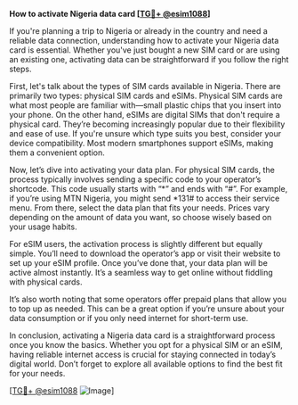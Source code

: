 **How to activate Nigeria data card [[TG💪+ @esim1088](https://t.me/s/esim1088)]**

If you're planning a trip to Nigeria or already in the country and need a reliable data connection, understanding how to activate your Nigeria data card is essential. Whether you've just bought a new SIM card or are using an existing one, activating data can be straightforward if you follow the right steps.

First, let's talk about the types of SIM cards available in Nigeria. There are primarily two types: physical SIM cards and eSIMs. Physical SIM cards are what most people are familiar with—small plastic chips that you insert into your phone. On the other hand, eSIMs are digital SIMs that don't require a physical card. They’re becoming increasingly popular due to their flexibility and ease of use. If you're unsure which type suits you best, consider your device compatibility. Most modern smartphones support eSIMs, making them a convenient option.

Now, let’s dive into activating your data plan. For physical SIM cards, the process typically involves sending a specific code to your operator’s shortcode. This code usually starts with “*” and ends with “#”. For example, if you’re using MTN Nigeria, you might send *131# to access their service menu. From there, select the data plan that fits your needs. Prices vary depending on the amount of data you want, so choose wisely based on your usage habits.

For eSIM users, the activation process is slightly different but equally simple. You’ll need to download the operator’s app or visit their website to set up your eSIM profile. Once you’ve done that, your data plan will be active almost instantly. It’s a seamless way to get online without fiddling with physical cards.

It’s also worth noting that some operators offer prepaid plans that allow you to top up as needed. This can be a great option if you’re unsure about your data consumption or if you only need internet for short-term use.

In conclusion, activating a Nigeria data card is a straightforward process once you know the basics. Whether you opt for a physical SIM or an eSIM, having reliable internet access is crucial for staying connected in today’s digital world. Don’t forget to explore all available options to find the best fit for your needs.

[[TG💪+ @esim1088](https://t.me/s/esim1088) ![Image](https://i.postimg.cc/Y0z9fWf4/image.png)]